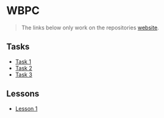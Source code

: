 # WBPC
> The links below only work on the repositories [website](https://jaeivanromero.github.io/WBPC/).

## Tasks
* [Task 1](../WBPC/task1)
* [Task 2](../WBPC/task2)
* [Task 3](../WBPC/task3)

## Lessons
* [Lesson 1](../WBPC/lesson1)
